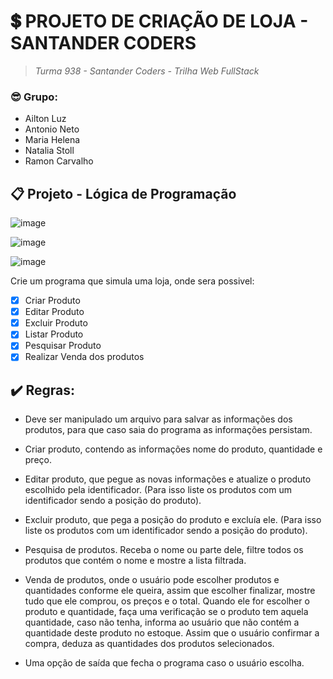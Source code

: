# 💲 PROJETO DE CRIAÇÃO DE LOJA - SANTANDER CODERS
> *Turma 938 - Santander Coders - Trilha Web FullStack*

### 😎 Grupo:
- Ailton Luz
- Antonio Neto
- Maria Helena
- Natalia Stoll
- Ramon Carvalho

## 📋 Projeto - Lógica de Programação

![image](https://user-images.githubusercontent.com/64450426/204071393-8c74b267-dea4-4fcb-9ae6-19db56c78af2.png)

![image](https://user-images.githubusercontent.com/64450426/204071406-6aacb801-206b-4eb7-be88-4e6f4b2ce2b8.png)

![image](https://user-images.githubusercontent.com/64450426/204071462-678f2c04-c741-4dc3-952c-6a08c6e0f197.png)

Crie um programa que simula uma loja, onde sera possivel:
- [X] Criar Produto
- [X] Editar Produto
- [X] Excluir Produto
- [X] Listar Produto
- [X] Pesquisar Produto
- [X] Realizar Venda dos produtos

## ✔️ Regras:

- Deve ser manipulado um arquivo para salvar as informações dos produtos, para que caso saia do programa as informações persistam.
- Criar produto, contendo as informações nome do produto, quantidade e preço.
- Editar produto, que pegue as novas informações e atualize o produto escolhido pela identificador. (Para isso liste os produtos com um identificador sendo a posição do produto).
- Excluir produto, que pega a posição do produto e excluía ele. (Para isso liste os produtos com um identificador sendo a posição do produto).
- Pesquisa de produtos. Receba o nome ou parte dele, filtre todos os produtos que contém o nome e mostre a lista filtrada.

- Venda de produtos, onde o usuário pode escolher produtos e quantidades conforme ele queira, assim que escolher finalizar, mostre tudo que ele comprou, os preços e o total. Quando ele for escolher o produto e quantidade, faça uma verificação se o produto tem aquela quantidade, caso não tenha, informa ao usuário que não contém a quantidade deste produto no estoque. Assim que o usuário confirmar a compra, deduza as quantidades dos produtos selecionados.

- Uma opção de saída que fecha o programa caso o usuário escolha.
